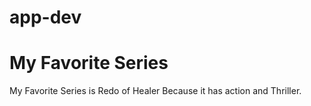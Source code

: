 # app-dev
<h1>My Favorite Series</h1>
<p>My Favorite Series is Redo of Healer Because it has action and Thriller.</p>



